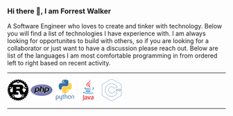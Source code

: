 ### Hi there 👋, I am Forrest Walker

A Software Engineer who loves to create and tinker with technology. Below you will find a list of technologies I have experience with. I am always looking for opportunites to build with others, so if you are looking for a collaborator or just want to have a discussion please reach out. Below are list of the languages I am most comfortable programming in from ordered left to right based on recent activity.

---

<img src="https://raw.githubusercontent.com/devicons/devicon/master/icons/rust/rust-plain.svg" alt="Rust Logo" width="50" height="50"/> <img src="https://raw.githubusercontent.com/devicons/devicon/master/icons/php/php-original.svg" alt="PHP Logo" width="50" height="50"/> <img src="https://raw.githubusercontent.com/devicons/devicon/master/icons/python/python-original-wordmark.svg" alt="Python Logo" width="50" height="50"/> <img src="https://raw.githubusercontent.com/devicons/devicon/master/icons/java/java-original-wordmark.svg" alt="Java Logo" width="50" height="50"/> <img src="https://raw.githubusercontent.com/devicons/devicon/master/icons/cplusplus/cplusplus-line.svg" alt="Cplusplus Logo" width="50" height="50"/>

---
